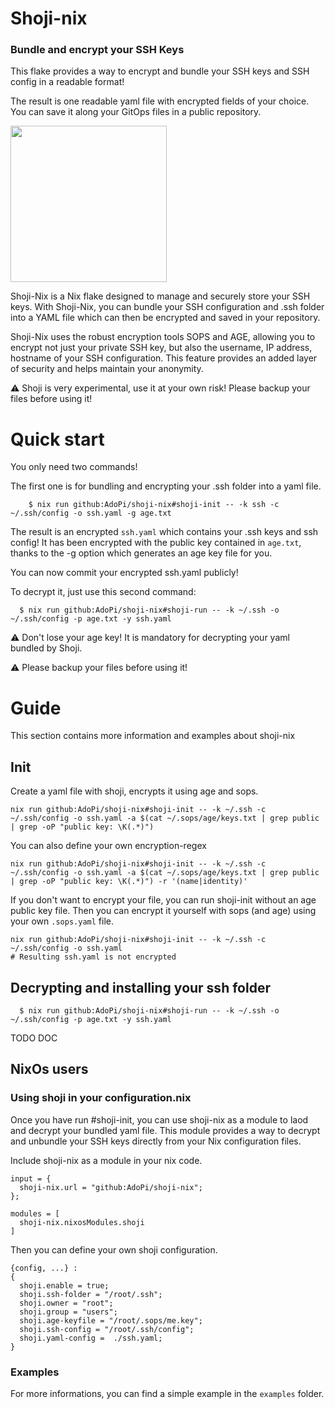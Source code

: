 # Shoji-nix 

### Bundle and encrypt your SSH Keys

This flake provides a way to encrypt and bundle your SSH keys and SSH config in a readable format! 

The result is one readable yaml file with encrypted fields of your choice. You can save it along your GitOps files in a public repository.

<img src="https://github.com/AdoPi/shoji-nix/assets/5956940/84de5a8b-04fe-42f3-ba52-b5f74b2c1ce4" width="250" height="250">

Shoji-Nix is a Nix flake designed to manage and securely store your SSH keys. With Shoji-Nix, you can bundle your SSH configuration and .ssh folder into a YAML file which can then be encrypted and saved in your repository.

Shoji-Nix uses the robust encryption tools SOPS and AGE, allowing you to encrypt not just your private SSH key, but also the username, IP address, hostname of your SSH configuration. This feature provides an added layer of security and helps maintain your anonymity.

⚠️ Shoji is very experimental, use it at your own risk! Please backup your files before using it!

# Quick start

You only need two commands!

The first one is for bundling and encrypting your .ssh folder into a yaml file.

```
    $ nix run github:AdoPi/shoji-nix#shoji-init -- -k ssh -c ~/.ssh/config -o ssh.yaml -g age.txt
```

The result is an encrypted `ssh.yaml` which contains your .ssh keys and ssh config! 
It has been encrypted with the public key contained in `age.txt`, thanks to the -g option which generates an age key file for you.

You can now commit your encrypted ssh.yaml publicly!

To decrypt it, just use this second command:

```
  $ nix run github:AdoPi/shoji-nix#shoji-run -- -k ~/.ssh -o ~/.ssh/config -p age.txt -y ssh.yaml
```

⚠️ Don't lose your age key! It is mandatory for decrypting your yaml bundled by Shoji.

⚠️ Please backup your files before using it!

# Guide

This section contains more information and examples about shoji-nix

## Init
Create a yaml file with shoji, encrypts it using age and sops.

```
nix run github:AdoPi/shoji-nix#shoji-init -- -k ~/.ssh -c ~/.ssh/config -o ssh.yaml -a $(cat ~/.sops/age/keys.txt | grep public | grep -oP "public key: \K(.*)")
```

You can also define your own encryption-regex

```
nix run github:AdoPi/shoji-nix#shoji-init -- -k ~/.ssh -c ~/.ssh/config -o ssh.yaml -a $(cat ~/.sops/age/keys.txt | grep public | grep -oP "public key: \K(.*)") -r '(name|identity)'
```

If you don't want to encrypt your file, you can run shoji-init without an age public key file.
Then you can encrypt it yourself with sops (and age) using your own `.sops.yaml` file.

```
nix run github:AdoPi/shoji-nix#shoji-init -- -k ~/.ssh -c ~/.ssh/config -o ssh.yaml
# Resulting ssh.yaml is not encrypted
```

## Decrypting and installing your ssh folder

```
  $ nix run github:AdoPi/shoji-nix#shoji-run -- -k ~/.ssh -o ~/.ssh/config -p age.txt -y ssh.yaml
```
TODO DOC


## NixOs users

### Using shoji in your configuration.nix

Once you have run #shoji-init, you can use shoji-nix as a module to laod and decrypt your bundled yaml file.
This module provides a way to decrypt and unbundle your SSH keys directly from your Nix configuration files.

Include shoji-nix as a module in your nix code.

```
input = {
  shoji-nix.url = "github:AdoPi/shoji-nix";
};
```

```
modules = [
  shoji-nix.nixosModules.shoji
]
```

Then you can define your own shoji configuration.

```
{config, ...} :
{
  shoji.enable = true;
  shoji.ssh-folder = "/root/.ssh";
  shoji.owner = "root";
  shoji.group = "users";
  shoji.age-keyfile = "/root/.sops/me.key";
  shoji.ssh-config = "/root/.ssh/config";
  shoji.yaml-config =  ./ssh.yaml;
}
```
### Examples
For more informations, you can find a simple example in the `examples` folder.

